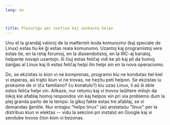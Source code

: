 ```yaml
---
lang: eo



title: Plezuriĝu per senfina kaj senkosta helpo
---
```


Unu el la grandaj valoroj de la malfermit-koda komunumo (kaj speciale de Linux) estas tiu ke ĝi estas reala komunumo. Uzantoj kaj programistoj vere estas tie, en la retaj forumoj, en la dissendolistoj, en la IRC-aj kanaloj, helpante novajn uzantojn. Ili ĉiuj estas feliĉaj vidi ke pli kaj pli da homoj ŝanĝas al Linux kaj ili estas feliĉaj helpi ilin helpi sin en la nova operaciumo.

Do, se ekzistas io kion vi ne komprenas, programo kiu ne kondutas tiel kiel vi esperas, aŭ trajto kiun vi ne trovas, ne hezitu peti helpon. Se ekzistas iu proksime de vi (ĉu familiano? ĉu konatulo?) kiu uzas Linux, li aŭ ŝi eble estos feliĉa helpi vin. Alikaze, nur retumu kaj vi trovos laŭlitere milojn da lokoj kie afablaj homoj respondos vin kaj helpos vin pri via problemo dum la plej granda parto de la tempo: la gikoj fakte estas tre afablaj, se vi demandas ĝentile. Nur entajpu "helpo linux" (aŭ anstataŭu "linux" per la distribuo kiun vi elektas -- vidu la sekcion pri instalo) en Google kaj vi sendube trovos ĉion kion vi bezonas.




